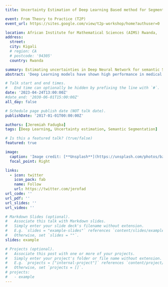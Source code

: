 ```yaml
---
title: Uncertainty Estimation of Deep Learning Based method for Segmentation

event: From Theory to Practice (T2P)
event_url: https://sites.google.com/view/t2p-workshop/home?authuser=0

location: African Institute for Mathematical Sciences (AIMS) Rwanda,
address:
  street: 
  city: Kigali
  # region: CA
  # postcode: '94305'
  country: Rwanda

summary: Estimating uncertainties in Deep Neural Network for semantic Segmentation.
abstract: 'Deep Learning models have shown high performance in medical image analysis, specifically for retinal vessel segmentation. However, the current neural network models have not been able to represent the uncertainties that exist in images. The use of Bayesian neural networks has been shown across several studies to estimate the uncertainty of deep learning models. In this study, we briefly introduce uncertainty estimation and evaluate the predictive performance of some uncertainty estimation methods on retinal segmentation. We also show that using the estimates of the network in the loss function does not necessarily improve the segmentation performance. We end the talk by briefly discussing our current approach to get a reliable estimate of the uncertainty in this task. '

# Talk start and end times.
#   End time can optionally be hidden by prefixing the line with `#`.
date: '2023-04-24T13:00:00Z'
#date_end: '2030-06-01T15:00:00Z'
all_day: false

# Schedule page publish date (NOT talk date).
publishDate: '2017-01-01T00:00:00Z'

authors: [Jeremiah Fadugba]
tags: [Deep Learning, Uncertainty estimation, Semantic Segmentation]

# Is this a featured talk? (true/false)
featured: true

image:
  caption: 'Image credit: [**Unsplash**](https://unsplash.com/photos/bzdhc5b3Bxs)'
  focal_point: Right

links:
  - icon: twitter
    icon_pack: fab
    name: Follow
    url: https://twitter.com/jerofad
url_code: ''
url_pdf: ''
url_slides: ''
url_video: ''

# Markdown Slides (optional).
#   Associate this talk with Markdown slides.
#   Simply enter your slide deck's filename without extension.
#   E.g. `slides = "example-slides"` references `content/slides/example-slides.md`.
#   Otherwise, set `slides = ""`.
slides: example

# Projects (optional).
#   Associate this post with one or more of your projects.
#   Simply enter your project's folder or file name without extension.
#   E.g. `projects = ["internal-project"]` references `content/project/deep-learning/index.md`.
#   Otherwise, set `projects = []`.
# projects:
#   - example
---
```


<!-- {{% callout note %}}
Click on the **Slides** button above to view the built-in slides feature.
{{% /callout %}}

Slides can be added in a few ways:

- **Create** slides using Wowchemy's [_Slides_](https://wowchemy.com/docs/managing-content/#create-slides) feature and link using `slides` parameter in the front matter of the talk file
- **Upload** an existing slide deck to `static/` and link using `url_slides` parameter in the front matter of the talk file
- **Embed** your slides (e.g. Google Slides) or presentation video on this page using [shortcodes](https://wowchemy.com/docs/writing-markdown-latex/).

Further event details, including [page elements](https://wowchemy.com/docs/writing-markdown-latex/) such as image galleries, can be added to the body of this page. -->
